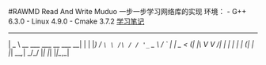 #RAWMD
Read And Write Muduo
一步一步学习网络库的实现
环境：
	- G++ 6.3.0
	- Linux 4.9.0
	- Cmake 3.7.2
[学习笔记](./muduo库学习笔记.md)
 ____                              _ 
|  _ \ __ ___      ___ __ ___   __| |
| |_) / _` \ \ /\ / / '_ ` _ \ / _` |
|  _ < (_| |\ V  V /| | | | | | (_| |
|_| \_\__,_| \_/\_/ |_| |_| |_|\__,_|
                                     
